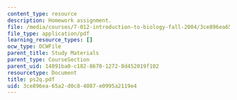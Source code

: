 ```yaml
---
content_type: resource
description: Homework assignment.
file: /media/courses/7-012-introduction-to-biology-fall-2004/3ce896ea65a2d0c84087e0995a2119e4_ps2q.pdf
file_type: application/pdf
learning_resource_types: []
ocw_type: OCWFile
parent_title: Study Materials
parent_type: CourseSection
parent_uid: 14091ba0-c182-8670-1272-8d452019f102
resourcetype: Document
title: ps2q.pdf
uid: 3ce896ea-65a2-d0c8-4087-e0995a2119e4
---
```

